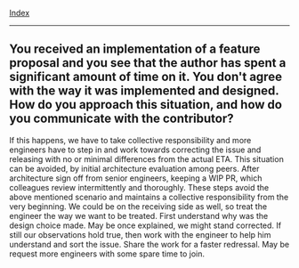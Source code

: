 [Index](README.md)

---
## You received an implementation of a feature proposal and you see that the author has spent a significant amount of time on it. You don't agree with the way it was implemented and designed. How do you approach this situation, and how do you communicate with the contributor?

If this happens, we have to take collective responsibility and more engineers have to step in and work towards correcting the issue and releasing with no or minimal differences from the actual ETA.
This situation can be avoided, by initial architecture evaluation among peers. After architecture sign off from senior engineers, keeping a WIP PR, which colleagues review intermittently and thoroughly. These steps avoid the above mentioned scenario and maintains a collective responsibility from the very beginning.
We could be on the receiving side as well, so treat the engineer the way we want to be treated. First understand why was the design choice made. May be once explained, we might stand corrected. If still our observations hold true, then work with the engineer to help him understand and sort the issue. Share the work for a faster redressal. May be request more engineers with some spare time to join.
